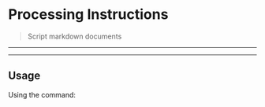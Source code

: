 # Processing Instructions

<? @include readme/badges.md ?>

> Script markdown documents

<? @include {=readme} introduction.md install.md ?>

***
<!-- @toc -->
***

## Usage

<? @source {javascript=s/\.\.\/index/mkpi/gm} usage.js ?>

<? @include {=readme} security.md example.md ?>
<? @source {markdown} readme.md ?>

Using the command:

<? @macro {shell} return require('./package.json').scripts.readme ?>

<? @include {=readme} macros.md help.md ?>
<? @exec ./sbin/apidocs ?>
<? @include {=readme} license.md links.md ?>
